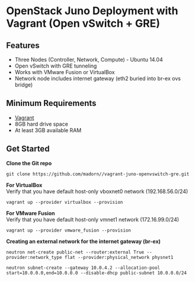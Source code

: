 OpenStack Juno Deployment with Vagrant (Open vSwitch + GRE)
==============================================================
Features
------------
* Three Nodes (Controller, Network, Compute) - Ubuntu 14.04
* Open vSwitch with GRE tunneling
* Works with VMware Fusion or VirtualBox
* Network node includes internet gateway (eth2 buried into br-ex ovs bridge)

Minimum Requirements
---------------------
* [Vagrant](http://www.vagrantup.com)
* 8GB hard drive space
* At least 3GB available RAM

Get Started
------------
**Clone the Git repo** <br /> 

``git clone https://github.com/madorn//vagrant-juno-openvswitch-gre.git`` <br /> 

**For VirtualBox** <br />
Verify that you have default host-only vboxnet0 network (192.168.56.0/24) <br />

``vagrant up --provider virtualbox --provision``

**For VMware Fusion** <br />
Verify that you have default host-only vmnet1 network (172.16.99.0/24) <br />

``vagrant up --provider vmware_fusion --provision``

**Creating an external network for the internet gateway  (br-ex)** <br /> 

``neutron net-create public-net --router:external True --provider:network_type flat --provider:physical_network physnet1``<br /> 

``neutron subnet-create --gateway 10.0.4.2 --allocation-pool start=10.0.0.0,end=10.0.0.0 --disable-dhcp public-subnet 10.0.0.0/24``
